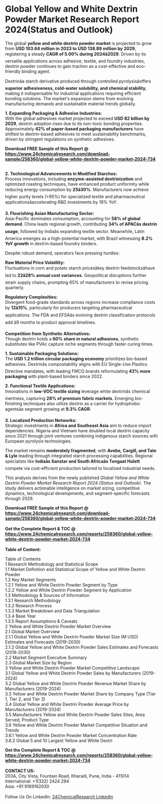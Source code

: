 <h1>Global Yellow and White Dextrin Powder Market Research Report 2024(Status and Outlook)</h1><p>The global <strong>yellow and white dextrin powder market</strong> is projected to grow from <strong>USD 103.64 million in 2023 to USD 138.89 million by 2029</strong>, registering a steady <strong>CAGR of 5.00% during 2024â2029</strong>. Driven by its versatile applications across adhesive, textile, and foundry industries, dextrin powder continues to gain traction as a cost-effective and eco-friendly binding agent.</p><p>Dextrinâa starch derivative produced through controlled pyrolysisâoffers <strong>superior adhesiveness, cold-water solubility, and chemical stability</strong>, making it indispensable for industrial applications requiring efficient bonding solutions. The market's expansion stems from evolving manufacturing demands and sustainable material trends globally.</p><p><strong>1. Expanding Packaging &amp; Adhesive Industries:</strong><br>
With the global adhesives market projected to exceed <strong>USD 82 billion by 2029</strong>, dextrin adoption rises due to its non-toxic bonding properties. Approximately <strong>42% of paper-based packaging manufacturers</strong> have shifted to dextrin-based adhesives to meet sustainability benchmarks, driven by stringent regulations on synthetic adhesives.</p><div><b>Download FREE Sample of this Report @ 
            <a href="https://www.24chemicalresearch.com/download-sample/258360/global-yellow-white-dextrin-powder-market-2024-734">
            https://www.24chemicalresearch.com/download-sample/258360/global-yellow-white-dextrin-powder-market-2024-734</a></b></div><br><p><strong>2. Technological Advancements in Modified Starches:</strong><br>
Process innovations, including <strong>enzyme-assisted dextrinization</strong> and optimized roasting techniques, have enhanced product uniformity while reducing energy consumption by <strong>25â30%</strong>. Manufacturers now achieve higher purity levels (&gt;95%) for specialized textile and pharmaceutical applicationsâaccelerating R&amp;D investments by 18% YoY.</p><p><strong>3. Flourishing Asian Manufacturing Sector:</strong><br>
Asia-Pacific dominates consumption, accounting for <strong>58% of global demand</strong>. China leads regional growth, contributing <strong>34% of APACâs dextrin usage</strong>, followed by Indiaâs expanding textile sector. Meanwhile, Latin America emerges as a high-potential market, with Brazil witnessing <strong>8.2% YoY growth</strong> in dextrin-based foundry binders.</p><p>Despite robust demand, operators face pressing hurdles:</p><p><strong>Raw Material Price Volatility:</strong><br>
	Fluctuations in corn and potato starch pricesâkey dextrin feedstocksâhave led to <strong>22â28% annual cost variances</strong>. Geopolitical disruptions further strain supply chains, prompting 65% of manufacturers to revise pricing quarterly.</p><p><strong>Regulatory Complexities:</strong><br>
	Divergent food-grade standards across regions increase compliance costs by <strong>12â15%</strong>, particularly for producers targeting pharmaceutical applications. The FDA and EFSAâs evolving dextrin classification protocols add â9 months to product approval timelines.</p><p><strong>Competition from Synthetic Alternatives:</strong><br>
	Though dextrin holds a <strong>60% share in natural adhesives</strong>, synthetic substitutes like PVAc capture niche segments through faster curing times.</p><p><strong>1. Sustainable Packaging Solutions:</strong><br>
The <strong>USD 1.2 trillion circular packaging economy</strong> prioritizes bio-based adhesives. Dextrinâs compostability aligns with EU Single-Use Plastics Directive mandates, with leading FMCG brands reformulating <strong>43% more packaging</strong> with plant-based binders since 2022.</p><p><strong>2. Functional Textile Applications:</strong><br>
Innovations in <strong>low-VOC textile sizing</strong> leverage white dextrinâs chemical inertness, capturing <strong>28% of premium fabric markets</strong>. Emerging bio-finishing techniques also utilize dextrin as a carrier for hydrophobic agentsâa segment growing at <strong>9.3% CAGR</strong>.</p><p><strong>3. Localized Production Networks:</strong><br>
Strategic investments in <strong>Africa and Southeast Asia</strong> aim to reduce import dependencies. Nigeria and Vietnam have doubled local dextrin capacity since 2021 through joint ventures combining indigenous starch sources with European pyrolysis technologies.</p><p>The market remains <strong>moderately fragmented</strong>, with <strong>Avebe, Cargill, and Tate &amp; Lyle</strong> leading through integrated starch processing capabilities. Regional specialists like <strong>Indiaâs Sanstar and South Africaâs Tongaat Hulett</strong> compete via cost-efficient production tailored to localized industrial needs.</p><p>This analysis derives from the newly published <em>Global Yellow and White Dextrin Powder Market Research Report 2024 (Status and Outlook)</em>. The study delivers actionable intelligence on market sizing, competitive dynamics, technological developments, and segment-specific forecasts through 2029.</p><div><b>Download FREE Sample of this Report @ 
            <a href="https://www.24chemicalresearch.com/download-sample/258360/global-yellow-white-dextrin-powder-market-2024-734">
            https://www.24chemicalresearch.com/download-sample/258360/global-yellow-white-dextrin-powder-market-2024-734</a></b></div><br><div><b>Get the Complete Report & TOC @ 
            <a href="https://www.24chemicalresearch.com/reports/258360/global-yellow-white-dextrin-powder-market-2024-734">
            https://www.24chemicalresearch.com/reports/258360/global-yellow-white-dextrin-powder-market-2024-734</a></b></div><br>
            <b>Table of Content:</b><p>Table of Contents<br />
1 Research Methodology and Statistical Scope<br />
1.1 Market Definition and Statistical Scope of Yellow and White Dextrin Powder<br />
1.2 Key Market Segments<br />
1.2.1 Yellow and White Dextrin Powder Segment by Type<br />
1.2.2 Yellow and White Dextrin Powder Segment by Application<br />
1.3 Methodology & Sources of Information<br />
1.3.1 Research Methodology<br />
1.3.2 Research Process<br />
1.3.3 Market Breakdown and Data Triangulation<br />
1.3.4 Base Year<br />
1.3.5 Report Assumptions & Caveats<br />
2 Yellow and White Dextrin Powder Market Overview<br />
2.1 Global Market Overview<br />
2.1.1 Global Yellow and White Dextrin Powder Market Size (M USD) Estimates and Forecasts (2019-2030)<br />
2.1.2 Global Yellow and White Dextrin Powder Sales Estimates and Forecasts (2019-2030)<br />
2.2 Market Segment Executive Summary<br />
2.3 Global Market Size by Region<br />
3 Yellow and White Dextrin Powder Market Competitive Landscape<br />
3.1 Global Yellow and White Dextrin Powder Sales by Manufacturers (2019-2024)<br />
3.2 Global Yellow and White Dextrin Powder Revenue Market Share by Manufacturers (2019-2024)<br />
3.3 Yellow and White Dextrin Powder Market Share by Company Type (Tier 1, Tier 2, and Tier 3)<br />
3.4 Global Yellow and White Dextrin Powder Average Price by Manufacturers (2019-2024)<br />
3.5 Manufacturers Yellow and White Dextrin Powder Sales Sites, Area Served, Product Type<br />
3.6 Yellow and White Dextrin Powder Market Competitive Situation and Trends<br />
3.6.1 Yellow and White Dextrin Powder Market Concentration Rate<br />
3.6.2 Global 5 and 10 Largest Yellow and White Dextri</p><div><b>Get the Complete Report & TOC @ 
            <a href="https://www.24chemicalresearch.com/reports/258360/global-yellow-white-dextrin-powder-market-2024-734">
            https://www.24chemicalresearch.com/reports/258360/global-yellow-white-dextrin-powder-market-2024-734</a></b></div><br><b>CONTACT US:</b><br>
            203A, City Vista, Fountain Road, Kharadi, Pune, India - 411014<br>
            International: +1(332) 2424 294<br>
            Asia: +91 9169162030 <br><br>
            Follow Us On LinkedIn: <a href="https://www.linkedin.com/company/24chemicalresearch/">24ChemicalResearch LinkedIn</a>